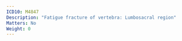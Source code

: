 ```yaml
---
ICD10: M4847
Description: "Fatigue fracture of vertebra: Lumbosacral region"
Matters: No
Weight: 0
---
```

